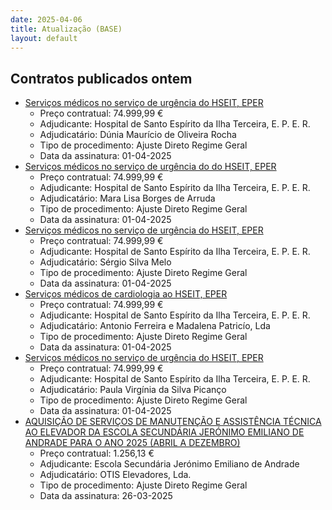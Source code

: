 ```yaml
---
date: 2025-04-06
title: Atualização (BASE)
layout: default
---
```

## Contratos publicados ontem

* [Serviços médicos no serviço de urgência do HSEIT, EPER](https://www.base.gov.pt/Base4/pt/detalhe/?type=contratos&id=11330379)
  * Preço contratual: 74.999,99 €
  * Adjudicante: Hospital de Santo Espírito da Ilha Terceira, E. P. E. R.
  * Adjudicatário: Dúnia Maurício de Oliveira Rocha
  * Tipo de procedimento: Ajuste Direto Regime Geral
  * Data da assinatura: 01-04-2025
* [Serviços médicos no serviço de urgência do do HSEIT, EPER](https://www.base.gov.pt/Base4/pt/detalhe/?type=contratos&id=11330386)
  * Preço contratual: 74.999,99 €
  * Adjudicante: Hospital de Santo Espírito da Ilha Terceira, E. P. E. R.
  * Adjudicatário: Mara Lisa Borges de Arruda
  * Tipo de procedimento: Ajuste Direto Regime Geral
  * Data da assinatura: 01-04-2025
* [Serviços médicos no serviço de urgência do HSEIT, EPER](https://www.base.gov.pt/Base4/pt/detalhe/?type=contratos&id=11330388)
  * Preço contratual: 74.999,99 €
  * Adjudicante: Hospital de Santo Espírito da Ilha Terceira, E. P. E. R.
  * Adjudicatário: Sérgio Silva Melo
  * Tipo de procedimento: Ajuste Direto Regime Geral
  * Data da assinatura: 01-04-2025
* [Serviços médicos de cardiologia ao HSEIT, EPER](https://www.base.gov.pt/Base4/pt/detalhe/?type=contratos&id=11330395)
  * Preço contratual: 74.999,99 €
  * Adjudicante: Hospital de Santo Espírito da Ilha Terceira, E. P. E. R.
  * Adjudicatário: Antonio Ferreira e Madalena Patricío, Lda
  * Tipo de procedimento: Ajuste Direto Regime Geral
  * Data da assinatura: 01-04-2025
* [Serviços médicos no serviço de urgência do HSEIT, EPER](https://www.base.gov.pt/Base4/pt/detalhe/?type=contratos&id=11330378)
  * Preço contratual: 74.999,99 €
  * Adjudicante: Hospital de Santo Espírito da Ilha Terceira, E. P. E. R.
  * Adjudicatário: Paula Virgínia da Silva Picanço
  * Tipo de procedimento: Ajuste Direto Regime Geral
  * Data da assinatura: 01-04-2025
* [AQUISIÇÃO DE SERVIÇOS DE MANUTENÇÃO E ASSISTÊNCIA TÉCNICA AO ELEVADOR DA ESCOLA SECUNDÁRIA JERÓNIMO EMILIANO DE ANDRADE PARA O ANO 2025 (ABRIL A DEZEMBRO)](https://www.base.gov.pt/Base4/pt/detalhe/?type=contratos&id=11330359)
  * Preço contratual: 1.256,13 €
  * Adjudicante: Escola Secundária Jerónimo Emiliano de Andrade
  * Adjudicatário: OTIS Elevadores, Lda.
  * Tipo de procedimento: Ajuste Direto Regime Geral
  * Data da assinatura: 26-03-2025

